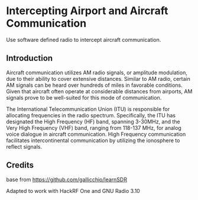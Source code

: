 # Intercepting Airport and Aircraft Communication

Use software defined radio to intercept aircraft communication.

## Introduction

Aircraft communication utilizes AM radio signals, or amplitude modulation, due to their ability to cover extensive distances. Similar to AM radio, certain AM signals can be heard over hundreds of miles in favorable conditions. Given that aircraft often operate at considerable distances from airports, AM signals prove to be well-suited for this mode of communication.

The International Telecommunication Union (ITU) is responsible for allocating frequencies in the radio spectrum. Specifically, the ITU has designated the High Frequency (HF) band, spanning 3-30MHz, and the Very High Frequency (VHF) band, ranging from 118-137 MHz, for analog voice dialogue in aircraft communication. High Frequency communication facilitates intercontinental communication by utilizing the ionosphere to reflect signals.

## Credits

base from https://github.com/gallicchio/learnSDR

Adapted to work with HackRF One and GNU Radio 3.10
